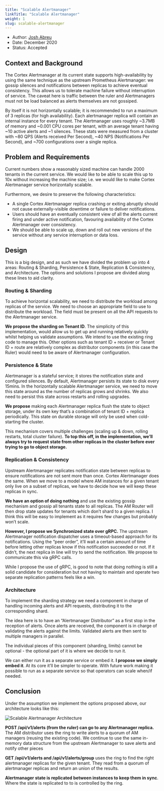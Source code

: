```yaml
---
title: "Scalable Alertmanager"
linkTitle: "Scalable Alertmanager"
weight: 1
slug: scalable-alertmanager
---
```


- Author: [Josh Abreu](https://github.com/gotjosh)
- Date: December 2020
- Status: Accepted

## Context and Background

The Cortex Alertmanager at its current state supports high-availability by using the same technique as the upstream Prometheus Alertmanager: we gossip silences and notifications between replicas to achieve eventual consistency. This allows us to tolerate machine failure without interruption of service. The caveat here is traffic between the ruler and Alertmanagers must not be load balanced as alerts themselves are not gossiped.

By itself it is not horizontally scalable; it is recommended to run a maximum of 3 replicas (for high availability). Each alertmanager replica will contain an internal instance for every tenant. The Alertmanager uses roughly ~3.7MB of memory and ~0.001 CPU cores per tenant, with an average tenant having ~10 active alerts and ~1 silences. These stats were measured from a cluster with ~80 QPS (Alerts received Per Second), ~40 NPS (Notifications Per Second), and ~700 configurations over a single replica.


## Problem and Requirements

Current numbers show a reasonably sized machine can handle 2000 tenants in the current service. We would like to be able to scale this up to 10x without increasing the machine size; i.e. we would like to make Cortex Alertmanager service horizontally scalable.

Furthermore, we desire to preserve the following characteristics:

- A single Cortex Alertmanager replica crashing or exiting abruptly should not cause externally-visible downtime or failure to deliver notifications.
- Users should have an eventually consistent view of all the alerts current firing and under active notification, favouring availability of the Cortex Alertmanager over consistency.
- We should be able to scale up, down and roll out new versions of the service without any service interruption or data loss.

## Design

This is a big design, and as such we have divided the problem up into 4 areas: Routing & Sharding, Persistence & State, Replication & Consistency, and Architecture. The options and solutions I propose are divided along these lines to aid clarity.

### Routing & Sharding

To achieve horizontal scalability, we need to distribute the workload among replicas of the service. We need to choose an appropriate field to use to distribute the workload. The field must be present on all the API requests to the Alertmanager service.

**We propose the sharding on Tenant ID**. The simplicity of this implementation, would allow us to get up and running relatively quickly whilst helping us validate assumptions. We intend to use the existing ring code to manage this. Other options such as tenant ID + receiver or Tenant ID + route are relatively complex as distributor components (in this case the Ruler) would need to be aware of Alertmanager configuration.

### Persistence & State

Alertmanager is a stateful service; it stores the notification state and configured silences. By default, Alertmanager persists its state to disk every 15mins.  In the horizontally scalable Alertmanager service, we need to move this state around as the number of replicas grows and shrinks.  We also need to persist this state across restarts and rolling upgrades.

**We propose** making each Alertmanager replica flush the state to object storage, under its own key that’s a combination of tenant ID + replica periodically. This state on durable storage will only be used when cold-starting the cluster.

This mechanism covers multiple challenges (scaling up & down, rolling restarts, total cluster failure). **To top this off, in the implementation, we’ll always try to request state from other replicas in the cluster before ever trying to go to object storage.**

### Replication & Consistency

Upstream Alertmanager replicates notification state between replicas to ensure notifications are not sent more than once. Cortex Alertmanager does the same.  When we move to a model where AM instances for a given tenant only live on a subset of replicas, we have to decide how we will keep these replicas in sync.

**We have an option of doing nothing** and use the existing gossip mechanism and gossip all tenants state to all replicas. The AM Router will then drop state updates for tenants which don’t shard to a given replica. I think this will be easy to implement as it requires  few changes but probably won’t scale.

**However, I propose we Synchronized state over gRPC.** The upstream Alertmanager notification dispatcher uses a timeout-based approach for its notifications. Using the “peer order”, it’ll wait a certain amount of time before letting other replicas know if this notification succeeded or not. If it didn’t, the next replica in line will try to send the notification. We propose to communicate this via gRPC calls.

While I propose the use of gRPC, is good to note that doing nothing is still a solid candidate for consideration but not having to maintain and operate two separate replication patterns feels like a win.

### Architecture

To implement the sharding strategy we need a component in charge of handling incoming alerts and API requests, distributing it to the corresponding shard.

The idea here is to have an “Alertmanager Distributor” as a first stop in the reception of alerts. Once alerts are received, the component is in charge of validating the alerts against the limits. Validated alerts are then sent to multiple managers in parallel.

The individual pieces of this component (sharding, limits) cannot be optional - the optional part of it is where we decide to run it.

We can either run it as a separate service or embed it. **I propose we simply embed it**. At its core it’ll be simpler to operate. With future work making it possible to run as a separate service so that operators can scale when/if needed.


## Conclusion

Under the assumption we implement the options proposed above, our architecture looks like this:

![Scalable Alertmanager Architecture](/images/proposals/scalable-am.png)

**POST /api/v1/alerts (from the ruler) can go to any Alertmanager replica.** The AM distributor uses the ring to write alerts to a quorum of AM managers (reusing the existing code). We continue to use the same in-memory data structure from the upstream Alertmanager to save alerts and notify other pieces

**GET /api/v1/alerts and /api/v1/alerts/group** uses the ring to find the right alertmanager replicas for the given tenant. They read from a quorum of alertmanager replicas and return an union of the results.

**Alertmanager state is replicated between instances to keep them in sync**. Where the state is replicated to to is controlled by the ring.
